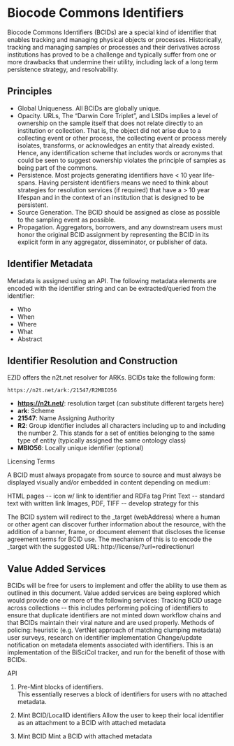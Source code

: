 # Biocode Commons Identifiers

Biocode Commons Identifiers (BCIDs) are a special kind of identifier that enables tracking and 
managing physical objects or processes. 
Historically, tracking and managing samples or processes and their derivatives across institutions has proved 
to be a challenge and typically suffer from one or more drawbacks that undermine their utility, 
including lack of a long term persistence strategy, and resolvability.

## Principles

  * Global Uniqueness.  All BCIDs are globally unique.
  * Opacity. URLs, The “Darwin Core Triplet”, and LSIDs implies a level of ownership on the sample itself that 
  does not relate directly to an institution or collection.  That is, the object did not arise 
  due to a collecting event or other process, the collecting event or process merely isolates, 
  transforms, or acknowledges an entity that already existed.  Hence, any identification scheme 
  that includes words or acronyms that could be seen to suggest ownership violates the principle 
  of samples as being part of the commons.
  * Persistence.  Most projects generating identifiers have < 10 year life-spans.  Having persistent 
  identifiers means we need to think about strategies for resolution services (if required) that have a > 10 year 
  lifespan and in the context of an institution that is designed to be persistent. 
  * Source Generation. The BCID should be assigned as close as possible to the sampling event as possible.
  * Propagation.  Aggregators, borrowers, and any downstream users must honor the original BCID assignment 
  by representing the BCID in its explicit form in any aggregator, disseminator, or publisher of data.

## Identifier Metadata

Metadata is assigned using an API.  The following metadata elements are encoded with the identifier 
string and can be extracted/queried from the identifier:

  * Who
  * When
  * Where
  * What
  * Abstract


## Identifier Resolution and Construction

EZID offers the n2t.net resolver for ARKs.  BCIDs take the following form:

```https://n2t.net/ark:/21547/R2MBIO56```
 
  * **https://n2t.net/**: resolution target (can substitute different targets here)
  * **ark**: Scheme
  * **21547**: Name Assigning Authority
  * **R2**: Group identifier includes all characters including up to and including the number 2. This stands for a set of entities belonging to the same type of entity (typically assigned the same ontology class)
  * **MBIO56**: Locally unique identifier (optional)

Licensing Terms

A BCID must always propagate from source to source and must always be displayed visually and/or embedded in content depending on medium:

HTML pages -- icon w/ link to identifier and RDFa tag
Print Text -- standard text with written link
Images, PDF, TIFF -- develop strategy for this

The BCID system will redirect to the _target (webAddress) where a human or other agent can discover further information about the resource, with the addition of a banner, frame, or document element that discloses the license agreement terms for BCID use.  The mechanism of this is to encode the _target with the suggested URL: http://license/?url=redirectionurl

## Value Added Services

BCIDs will be free for users to implement and offer the ability to use them as outlined in this document.   Value added services are being explored which would provide one or more of the following services:
Tracking BCID usage across collections -- this includes performing policing of identifiers to ensure that duplicate identifiers are not minted down workflow chains and that BCIDs maintain their viral nature and are used properly.  Methods of policing:
heuristic (e.g. VertNet approach of matching clumping metadata)
user surveys, research on identifier implementation
Change/update notification on metadata elements associated with identifiers.  This is an implementation of the BiSciCol tracker, and run for the benefit of those with BCIDs.


API
1. Pre-Mint blocks of identifiers.  
This essentially reserves a block of identifiers for users with no attached metadata.

2. Mint BCID/LocalID identifiers
Allow the user to keep their local identifier as an attachment to a BCID with attached metadata

3. Mint BCID
Mint a BCID with attached metadata
